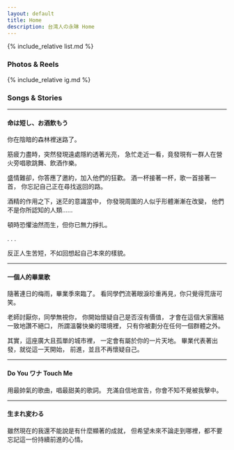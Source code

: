 ```yaml
---
layout: default
title: Home
description: 台湾人の永琳 Home
---
```


{% include_relative list.md %}

### Photos & Reels

{% include_relative ig.md %}

### Songs & Stories

---
#### 命は短し、お酒飲もう

你在陰暗的森林裡迷路了。


筋疲力盡時，突然發現遠處隱約透著光亮，
急忙走近一看，竟發現有一群人在營火旁唱歌跳舞、飲酒作樂。


盛情難卻，你答應了邀約，加入他們的狂歡。
酒一杯接著一杯，歌一首接著一首，
你忘記自己正在尋找返回的路。


酒精的作用之下，迷茫的意識當中，
你發現周圍的人似乎形體漸漸在改變，
他們不是你所認知的人類……


頓時恐懼油然而生，但你已無力掙扎。


.
.
.


反正人生苦短，不如回想起自己本來的樣貌。

---
#### 一個人的畢業歌

隨著連日的梅雨，畢業季來臨了。
看同學們流著眼淚珍重再見，你只覺得荒唐可笑。


老師討厭你，同學無視你，
你開始懷疑自己是否沒有價值，
才會在這個大家團結一致地讚不絕口，
所謂溫馨快樂的環境裡，
只有你被劃分在任何一個群體之外。


其實，這座廣大且孤單的城市裡，
一定會有屬於你的一片天地。
畢業代表著出發，就從這一天開始，
前進，並且不再懷疑自己。

---
#### Do You ワナ Touch Me

用最帥氣的歌曲，唱最甜美的歌詞。
充滿自信地宣告，你會不知不覺被我擊中。

---
#### 生まれ変わる

雖然現在的我還不能說是有什麼顯著的成就，
但希望未來不論走到哪裡，都不要忘記這一份持續前進的心情。
